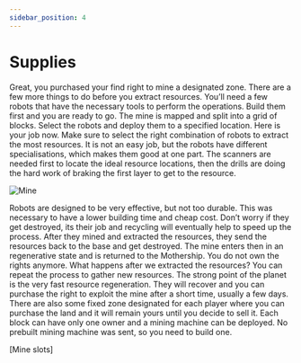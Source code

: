 ```yaml
---
sidebar_position: 4
---
```


# Supplies

Great, you purchased your find right to mine a designated zone. There are a few more things to do before you extract resources. You’ll need a few robots that have the necessary tools to perform the operations. Build them first and you are ready to go.
The mine is mapped and split into a grid of blocks. Select the robots and deploy them to a specified location. Here is your job now. Make sure to select the right combination of robots to extract the most resources. It is not an easy job, but the robots have different specialisations, which makes them good at one part. The scanners are needed first to locate the ideal resource locations, then the drills are doing the hard work of braking the first layer to get to the resource.

![Mine](/img/wiki/mine.png)

Robots are designed to be very effective, but not too durable. This was necessary to have a lower building time and cheap cost. Don’t worry if they get destroyed, its their job and recycling will eventually help to speed up the process. After they mined and extracted the resources, they send the resources back to the base and get destroyed. The mine enters then in an regenerative state and is returned to the Mothership. You do not own the rights anymore.
What happens after we extracted the resources? You can repeat the process to gather new resources. The strong point of the planet is the very fast resource regeneration. They will recover and you can purchase the right to exploit the mine after a short time, usually a few days.
There are also some fixed zone designated for each player where you can purchase the land and it will remain yours until you decide to sell it. Each block can have only one owner and a mining machine can be deployed. No prebuilt mining machine was sent, so you need to build one.

[Mine slots]